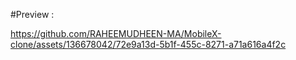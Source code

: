 #Preview : 


https://github.com/RAHEEMUDHEEN-MA/MobileX-clone/assets/136678042/72e9a13d-5b1f-455c-8271-a71a616a4f2c



